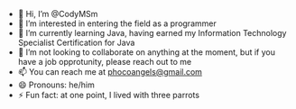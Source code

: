 - 👋 Hi, I’m @CodyMSm
- 👀 I’m interested in entering the field as a programmer
- 🌱 I’m currently learning Java, having earned my Information Technology Specialist Certification for Java
- 💞️ I’m not looking to collaborate on anything at the moment, but if you have a job opprotunity, please reach out to me
- 📫 You can reach me at phocoangels@gmail.com
- 😄 Pronouns: he/him
- ⚡ Fun fact: at one point, I lived with three parrots
  
<!---
CodyMSm/CodyMSm is a ✨ special ✨ repository because its `README.md` (this file) appears on your GitHub profile.
You can click the Preview link to take a look at your changes.
--->
